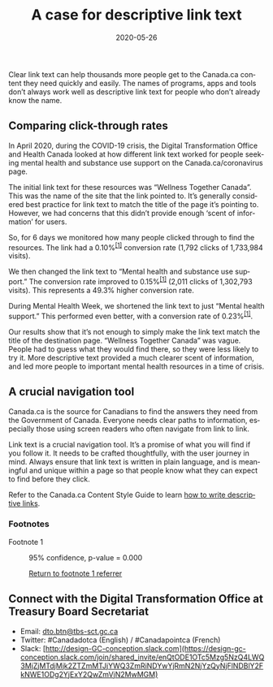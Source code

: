 ﻿---
alt: "A case for descriptive link text"
altLangPage: "https://blogue.canada.ca/2020/05/26/texte-de-lien-descriptif.html"
breadcrumbs:
  - title: "About Canada.ca"
    link:  "https://www.canada.ca/en/government/about.html"
  - title: Canada.ca blog
    link: "https://blog.canada.ca/"
date:   2020-05-26
description: "Clear link text can help thousands more people get to the Canada.ca content they need quickly and easily."
draft: true
lang: en
layout: post
pageclass: "cnt-wdth-lmtd"
published: true
title:  "A case for descriptive link text"
---
Clear link text can help thousands more people get to the Canada.ca content they need quickly and easily. The names of programs, apps and tools don’t always work well as descriptive link text for people who don’t already know the name.

## Comparing click-through rates

In April 2020, during the COVID-19 crisis, the Digital Transformation Office and Health Canada looked at how different link text worked for people seeking mental health and substance use support on the Canada.ca/coronavirus page.

The initial link text for these resources was “Wellness Together Canada”. This was the name of the site that the link pointed to. It’s generally considered best practice for link text to match the title of the page it’s pointing to. However, we had concerns that this didn’t provide enough ‘scent of information’ for users.

So, for 6 days we monitored how many people clicked through to find the resources. The link had a 0.10%<sup id="fn1-rtn" class="fn-lnk">[[1]](#fn1)</sup> conversion rate (1,792 clicks of 1,733,984 visits).

We then changed the link text to “Mental health and substance use support.” The conversion rate improved to 0.15%<sup class="fn-lnk">[[1]](#fn1)</sup> (2,011 clicks of 1,302,793 visits). This represents a 49.3% higher conversion rate.

During Mental Health Week, we shortened the link text to just “Mental health support.” This performed even better, with a conversion rate of 0.23%<sup class="fn-lnk">[[1]](#fn1)</sup>.

Our results show that it’s not enough to simply make the link text match the title of the destination page.
“Wellness Together Canada” was vague. People had to guess what they would find there, so they were less likely to try it. More descriptive text provided a much clearer scent of information, and led more people to important mental health resources in a time of crisis.

## A crucial navigation tool

Canada.ca is the source for Canadians to find the answers they need from the Government of Canada. Everyone needs clear paths to information, especially those using screen readers who often navigate from link to link.

Link text is a crucial navigation tool. It’s a promise of what you will find if you follow it. It needs to be crafted thoughtfully, with the user journey in mind. Always ensure that link text is written in plain language, and is meaningful and unique within a page so that people know what they can expect to find before they click.

Refer to the Canada.ca Content Style Guide to learn [how to write descriptive links](https://www.canada.ca/en/treasury-board-secretariat/services/government-communications/canada-content-style-guide.html#wp7-2).

<div class="wb-fnote wb-init wb-fnote-inited" role="note" id="wb-auto-4">
  <h3 id="fn" class="wb-inv">Footnotes</h3>
  <dl>
    <dt id="fn1-dt">Footnote 1</dt>
    <dd id="fn1" tabindex="-1" aria-labelledby="fn1-dt">
      <p>95% confidence, p-value = 0.000</p>
      <p class="fn-rtn"><a href="#fn1-rtn"><span class="wb-invisible">Return to footnote </span>1<span class="wb-invisible"> referrer</span></a></p>
    </dd>
  </dl>
</div>

## Connect with the Digital Transformation Office at Treasury Board Secretariat

* Email: [dto.btn@tbs-sct.gc.ca](mailto:dto.btn@tbs-sct.gc.ca)
* Twitter: #Canadadotca (English) / #Canadapointca (French)
* Slack: [http://design-GC-conception.slack.com](https://design-gc-conception.slack.com/join/shared_invite/enQtODE1OTc5Mzg5NzQ4LWQ3MjZjMTdjMjk2ZTZmMTJjYWQ3ZmRiNDYwYjRmN2NjYzQyNjFlNDBlY2FkNWE1ODg2YjExY2QwZmVjN2MwMGM)
